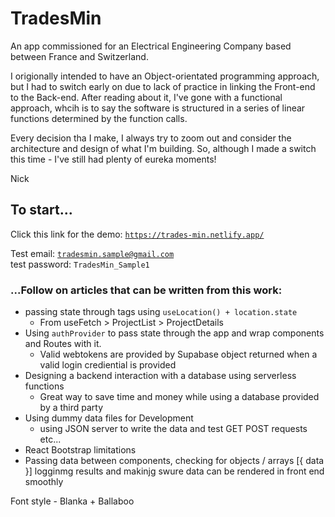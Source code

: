 # TradesMin
An app commissioned for an Electrical Engineering Company based between France and Switzerland.

I origionally intended to have an Object-orientated programming approach, but I had to switch early on due to lack of practice in linking the Front-end to the Back-end. After reading about it, I've gone with a functional approach, whcih is to say the software is structured in a series of linear functions determined by the function calls.

Every decision tha I make, I always try to zoom out and consider the architecture and design of what I'm building. So, although I made a switch this time - I've still had plenty of eureka moments! 

Nick

## To start...
Click this link for the demo:
<code>https://trades-min.netlify.app/</code>

Test email:
<code>tradesmin.sample@gmail.com </code>
test password:
<code>TradesMin_Sample1</code>


### ...Follow on articles that can be written from this work:
- passing state through <Link> tags using ```useLocation() + location.state```
    - From useFetch > ProjectList > ProjectDetails
- Using ```authProvider``` to pass state through the app and wrap components and Routes with it. 
    - Valid webtokens are provided by Supabase object returned when a valid login crediential is provided 
- Designing a backend interaction with a database using serverless functions
    - Great way to save time and money while using a database provided by a third party
- Using dummy data files for Development
    - using JSON server to write the data and test GET POST requests etc...
- React Bootstrap limitations
- Passing data between components, checking for objects / arrays [{ data }]
    logginmg results and makinjg swure data can be rendered in front end smoothly




Font style - Blanka + Ballaboo 